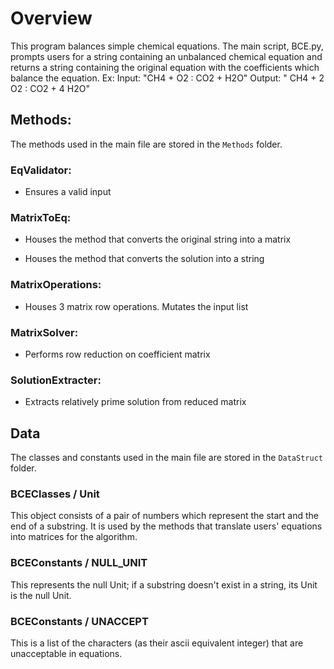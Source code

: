 
# Overview

This program balances simple chemical equations. The main script, BCE.py, prompts users for a string containing an unbalanced chemical equation and returns a string containing the original equation with the coefficients which balance the equation. 
Ex: Input: "CH4 + O2 : CO2 + H2O" Output: " CH4 + 2 O2 : CO2 + 4 H2O" 


## Methods:

The methods used in the main file are stored in the `Methods` folder.

### EqValidator:

* Ensures a valid input

### MatrixToEq:

* Houses the method that converts the original string into a matrix

* Houses the method that converts the solution into a string

### MatrixOperations:

* Houses 3 matrix row operations. Mutates the input list

### MatrixSolver:

* Performs row reduction on coefficient matrix

### SolutionExtracter:

* Extracts relatively prime solution from reduced matrix


## Data 

The classes and constants used in the main file are stored in the `DataStruct` folder. 


### BCEClasses / Unit

This object consists of a pair of numbers which represent the start and the end of a substring. It is used by the methods that translate users' equations into matrices for the algorithm.

### BCEConstants / NULL_UNIT

This represents the null Unit; if a substring doesn't exist in a string, its Unit is the null Unit.

### BCEConstants / UNACCEPT

This is a list of the characters (as their ascii equivalent integer) that are unacceptable in equations.
